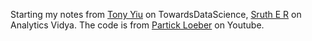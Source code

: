Starting my notes from [Tony Yiu](https://towardsdatascience.com/understanding-random-forest-58381e0602d2) on TowardsDataScience, [Sruth E R](https://www.analyticsvidhya.com/blog/2021/06/understanding-random-forest/) on Analytics Vidya. The code is from [Partick Loeber](https://www.youtube.com/@patloeber) on Youtube.
